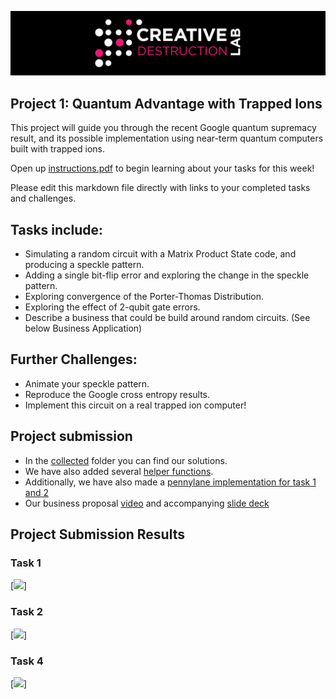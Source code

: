 ![CDL 2020 Cohort Project](../figures/CDL_logo.jpg)
## Project 1: Quantum Advantage with Trapped Ions 

This project will guide you through the recent Google quantum supremacy result, and its possible implementation using near-term quantum computers built with trapped ions.

Open up [instructions.pdf](https://github.com/CDL-Quantum/CohortProject_2021/tree/main/Week1_Trapped_Ions/instructions.pdf) to begin learning about your tasks for this week!

Please edit this markdown file directly with links to your completed tasks and challenges.  

## Tasks include:
* Simulating a random circuit with a Matrix Product State code, and producing a speckle pattern.
* Adding a single bit-flip error and exploring the change in the speckle pattern.
* Exploring convergence of the Porter-Thomas Distribution.
* Exploring the effect of 2-qubit gate errors.
* Describe a business that could be build around random circuits.  (See below Business Application)

## Further Challenges:
* Animate your speckle pattern.
* Reproduce the Google cross entropy results.
* Implement this circuit on a real trapped ion computer!


## Project submission
* In the [collected](https://github.com/edenian/CohortProject_2021/tree/main/Week1_Trapped_Ions/collected) folder you can find our solutions.
* We have also added several [helper functions](https://github.com/edenian/CohortProject_2021/tree/main/Week1_Trapped_Ions/collected/task_functions.jl).
* Additionally, we have also made a [pennylane implementation for task 1 and 2](https://github.com/edenian/CohortProject_2021/blob/main/Week1_Trapped_Ions/supremacy_pennylane.ipynb)
* Our business proposal [video](https://drive.google.com/file/d/14un0QcZAPzFebu80yCkA4NXwRZUjdDI_/view?usp=sharing) and accompanying [slide deck](https://drive.google.com/file/d/1PaEO5x007ML564jlR8ytTPmc7rERudiU/view?usp=sharing)

## Project Submission Results
### Task 1
[<img src="https://github.com/edenian/CohortProject_2021/blob/main/Week1_Trapped_Ions/imgs/task_1_speckle.png">]

### Task 2
[<img src="https://github.com/edenian/CohortProject_2021/blob/main/Week1_Trapped_Ions/imgs/task_2_random_speckle.png">]

### Task 4
[<img src="https://github.com/edenian/CohortProject_2021/blob/main/Week1_Trapped_Ions/imgs/task_4_Fxeb_qu4_dep150_sample50.png">]
